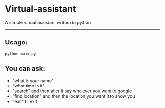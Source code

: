 # Virtual-assistant
A simple virtual assistant written in python

---

## Usage:
```python main.py```

## You can ask:
* "what is your name"
* "what time is it"
* "search" and then after it say whatever you want to google
* "find location" and then the location you want it to show you
* "exit" to exit
